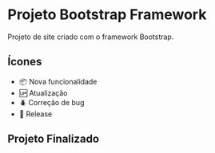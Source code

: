 # Projeto Bootstrap Framework

Projeto de site criado com o framework Bootstrap.

## Ícones

- :package: Nova funcionalidade
- :up: Atualização
- :beetle: Correção de bug
- :checkered_flag: Release

## Projeto Finalizado

